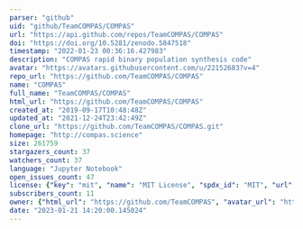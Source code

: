 ```yaml
---
parser: "github"
uid: "github/TeamCOMPAS/COMPAS"
url: "https://api.github.com/repos/TeamCOMPAS/COMPAS"
doi: "https://doi.org/10.5281/zenodo.5847518"
timestamp: "2022-01-23 00:36:16.427983"
description: "COMPAS rapid binary population synthesis code"
avatar: "https://avatars.githubusercontent.com/u/22152683?v=4"
repo_url: "https://github.com/TeamCOMPAS/COMPAS"
name: "COMPAS"
full_name: "TeamCOMPAS/COMPAS"
html_url: "https://github.com/TeamCOMPAS/COMPAS"
created_at: "2019-09-17T10:48:48Z"
updated_at: "2021-12-24T23:42:49Z"
clone_url: "https://github.com/TeamCOMPAS/COMPAS.git"
homepage: "http://compas.science"
size: 261759
stargazers_count: 37
watchers_count: 37
language: "Jupyter Notebook"
open_issues_count: 47
license: {"key": "mit", "name": "MIT License", "spdx_id": "MIT", "url": "https://api.github.com/licenses/mit", "node_id": "MDc6TGljZW5zZTEz"}
subscribers_count: 11
owner: {"html_url": "https://github.com/TeamCOMPAS", "avatar_url": "https://avatars.githubusercontent.com/u/22152683?v=4", "login": "TeamCOMPAS", "type": "User"}
date: "2023-01-21 14:20:00.145024"
---
```

